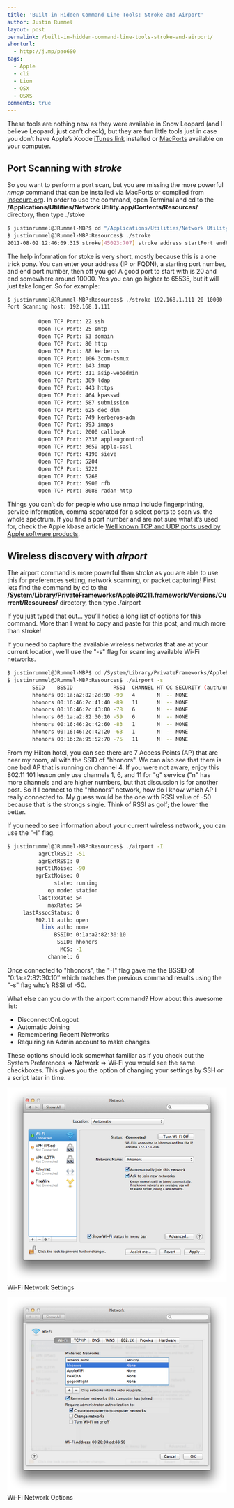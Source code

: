 ```yaml
---
title: 'Built-in Hidden Command Line Tools: Stroke and Airport'
author: Justin Rummel
layout: post
permalink: /built-in-hidden-command-line-tools-stroke-and-airport/
shorturl:
  - http://j.mp/pao6S0
tags: 
  - Apple
  - cli
  - Lion
  - OSX
  - OSXS
comments: true
---
```

These tools are nothing new as they were available in Snow Leopard (and I believe Leopard, just can’t check), but they are fun little tools just in case you don’t have Apple’s Xcode [iTunes link][xCode] installed or [MacPorts][macPorts] available on your computer.

[xCode]: http://itunes.apple.com/us/app/xcode/id448457090?mt=12
[macPorts]: http://www.macports.org/install.php

Port Scanning with *stroke*
---------------------------
So you want to perform a port scan, but you are missing the more powerful *nmap* command that can be installed via MacPorts or compiled from [insecure.org][insecure]. In order to use the command, open Terminal and cd to the **/Applications/Utilities/Network Utility.app/Contents/Resources/** directory, then type ./stoke

[insecure]: http://nmap.org/download.html#source

``` bash stroke
$ justinrummel@JRummel-MBP$ cd "/Applications/Utilities/Network Utility.app/Contents/Resources/"
$ justinrummel@JRummel-MBP:Resources$ ./stroke
2011-08-02 12:46:09.315 stroke[45023:707] stroke address startPort endPort
```

The help information for stoke is very short, mostly because this is a one trick pony. You can enter your address (IP or FQDN), a starting port number, and end port number, then off you go! A good port to start with is 20 and end somewhere around 10000. Yes you can go higher to 65535, but it will just take longer. So for example:

``` bash stroke
$ justinrummel@JRummel-MBP:Resources$ ./stroke 192.168.1.111 20 10000
Port Scanning host: 192.168.1.111

          Open TCP Port: 22 ssh
          Open TCP Port: 25 smtp
          Open TCP Port: 53 domain
          Open TCP Port: 80 http
          Open TCP Port: 88 kerberos
          Open TCP Port: 106 3com-tsmux
          Open TCP Port: 143 imap
          Open TCP Port: 311 asip-webadmin
          Open TCP Port: 389 ldap
          Open TCP Port: 443 https
          Open TCP Port: 464 kpasswd
          Open TCP Port: 587 submission
          Open TCP Port: 625 dec_dlm
          Open TCP Port: 749 kerberos-adm
          Open TCP Port: 993 imaps
          Open TCP Port: 2000 callbook
          Open TCP Port: 2336 appleugcontrol
          Open TCP Port: 3659 apple-sasl
          Open TCP Port: 4190 sieve
          Open TCP Port: 5204
          Open TCP Port: 5220
          Open TCP Port: 5268
          Open TCP Port: 5900 rfb
          Open TCP Port: 8088 radan-http
```

Things you can’t do for people who use nmap include fingerprinting, service information, comma separated for a select ports to scan vs. the whole spectrum. If you find a port number and are not sure what it’s used for, check the Apple kbase article [Well known TCP and UDP ports used by Apple software products][tcpUDP].

[tcpUDP]: http://support.apple.com/kb/ts1629

Wireless discovery with *airport*
---------------------------------
The airport command is more powerful than stroke as you are able to use this for preferences setting, network scanning, or packet capturing! First lets find the command by cd to the **/System/Library/PrivateFrameworks/Apple80211.framework/Versions/Current/Resources/** directory, then type ./airport

If you just typed that out... you’ll notice a long list of options for this command. More than I want to copy and paste for this post, and much more than stroke!

If you need to capture the available wireless networks that are at your current location, we’ll use the "-s" flag for scanning available Wi-Fi networks.

``` bash airport
$ justinrummel@JRummel-MBP$ cd /System/Library/PrivateFrameworks/Apple80211.framework/Versions/Current/Resources
$ justinrummel@JRummel-MBP:Resources$ ./airport -s
		SSID    BSSID             RSSI  CHANNEL HT CC SECURITY (auth/unicast/group)
		hhonors 00:1a:a2:82:2d:90 -90 	4 		N  -- NONE
		hhonors 00:16:46:2c:41:40 -89 	11 		N  -- NONE
		hhonors 00:16:46:2c:43:00 -78 	6 		N  -- NONE
		hhonors 00:1a:a2:82:30:10 -59 	6 		N  -- NONE
		hhonors 00:16:46:2c:42:60 -83 	1 		N  -- NONE
		hhonors 00:16:46:2c:42:20 -63 	1 		N  -- NONE
		hhonors 00:1b:2a:95:52:70 -75 	11 		N  -- NONE
```

From my Hilton hotel, you can see there are 7 Access Points (AP) that are near my room, all with the SSID of "hhonors". We can also see that there is one bad AP that is running on channel 4. If you were not aware, enjoy this 802.11 101 lesson only use channels 1, 6, and 11 for "g" service ("n" has more channels and are higher numbers, but that discussion is for another post. So if I connect to the "hhonors" network, how do I know which AP I really connected to. My guess would be the one with RSSI value of -50 because that is the strongs single. Think of RSSI as golf; the lower the better.

If you need to see information about your current wireless network, you can use the "-I" flag.

``` bash airport
$ justinrummel@JRummel-MBP:Resources$ ./airport -I
          agrCtlRSSI: -51
          agrExtRSSI: 0
         agrCtlNoise: -90
         agrExtNoise: 0
               state: running
             op mode: station
          lastTxRate: 54
             maxRate: 54
     lastAssocStatus: 0
         802.11 auth: open
           link auth: none
               BSSID: 0:1a:a2:82:30:10
                SSID: hhonors
                 MCS: -1
             channel: 6
```

Once connected to "hhonors", the "-I" flag gave me the BSSID of "0:1a:a2:82:30:10″ which matches the previous command results using the "-s" flag who’s RSSI of -50.

What else can you do with the airport command? How about this awesome list:

*   DisconnectOnLogout
*   Automatic Joining
*   Remembering Recent Networks
*   Requiring an Admin account to make changes

These options should look somewhat familiar as if you check out the System Preferences => Network => Wi-Fi you would see the same checkboxes. This gives you the option of changing your settings by SSH or a script later in time.

![Settings][Settings]
Wi-Fi Network Settings

![Options][Options]
Wi-Fi Network Options

[Settings]: /images/2011/08/Wi-Fi1.png
[Options]: /images/2011/08/Wi-Fi2.png